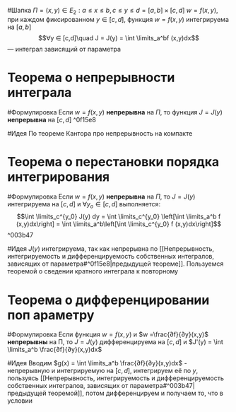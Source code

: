 #Шапка 
$П = {(x,y) ∈ E_2 : a \leq x \leq b, c \leq y \leq d} = [a,b] × [c,d]$
$w = f (x,y)$, при каждом фиксированном $y ∈ [c,d]$, функция $w = f (x,y)$ интегрируема на $[a,b]$  $$∀y ∈ [c,d]\quad J = J(y) = \int \limits_a^bf (x,y)dx$$ — интеграл зависящий от параметра

# Теорема о непрерывности интеграла
#Формулировка 
Если $w = f (x,y)$ **непрерывна** на $Π$, то функция $J = J(y)$ **непрерывна** на $[c,d]$ ^0f15e8

#Идея
По теореме Кантора про непрерывность на компакте

# Теорема о перестановки порядка интегрирования
#Формулировка 
Если $w = f (x,y)$ **непрерывна** на $Π$, то $J = J (y)$ интегрируема на $[c,d]$ и
$∀y_o ∈ [c,d]$ выполняется: $$\int \limits_c^{y_0} J(y) dy = \int \limits_c^{y_0} \left[\int \limits_a^b f (x,y)dx\right] = \int \limits_a^b\left[\int \limits_c^{y_0} f (x,y)dx\right]$$ ^003b47

#Идея 
$J(y)$ интегрируема, так как непрерывна по [[Непрерывность, интегрируемость и дифференцируемость собственных интегралов, зависящих от параметра#^0f15e8|предыдущей теореме]]. Пользуемся теоремой о сведении кратного интеграла к повторному

# Теорема о дифференцировании поп араметру
#Формулировка 
Если функция $w = f (x,y)$ и $w =\frac{∂f}{∂y}(x,y)$ **непрерывны** на Π, то $J = J (y)$
дифференцируема на $[c,d]$ и $J'(y) = \int \limits_a^b \frac{∂f}{∂y}(x,y)dx$

#Идея
Вводим $g(x) = \int \limits_a^b \frac{∂f}{∂y}(x,y)dx$ - непрерывную и интегрируемую на $[c,d]$, интегрируем её по $y$, пользуясь [[Непрерывность, интегрируемость и дифференцируемость собственных интегралов, зависящих от параметра#^003b47|предыдущей теоремой]], потом дифференцируем и получаем то, что в условии

